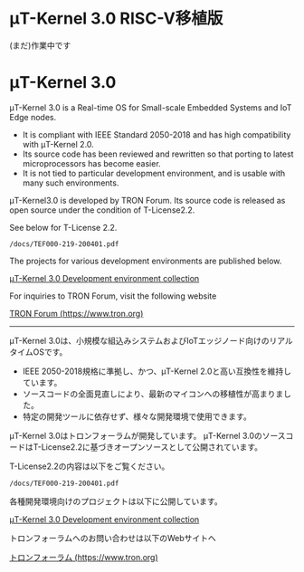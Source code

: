 # μT-Kernel 3.0 RISC-V移植版
(まだ)作業中です
# μT-Kernel 3.0
μT-Kernel 3.0 is a Real-time OS for Small-scale Embedded Systems and IoT Edge nodes.

- It is compliant with IEEE Standard 2050-2018 and has high compatibility with μT-Kernel 2.0.
- Its source code has been reviewed and rewritten so that porting to latest microprocessors has become easier.
- It is not tied to particular development environment, and is usable with many such environments.

μT-Kernel3.0 is developed by TRON Forum.
Its source code is released as open source under the condition of T-License2.2.

See below for T-License 2.2.

	/docs/TEF000-219-200401.pdf

The projects for various development environments are published below.

[μT-Kernel 3.0 Development environment collection](https://github.com/tron-forum/mtk3_devenv)

For inquiries to TRON Forum, visit the following website

[TRON Forum  (https://www.tron.org)](https://www.tron.org)

---
μT-Kernel 3.0は、小規模な組込みシステムおよびIoTエッジノード向けのリアルタイムOSです。

- IEEE 2050-2018規格に準拠し、かつ、μT-Kernel 2.0と高い互換性を維持しています。
- ソースコードの全面見直しにより、最新のマイコンへの移植性が高まりました。
- 特定の開発ツールに依存せず、様々な開発環境で使用できます。

μT-Kernel 3.0はトロンフォーラムが開発しています。
μT-Kernel 3.0のソースコードはT-License2.2に基づきオープンソースとして公開されています。

T-License2.2の内容は以下をご覧ください。

	/docs/TEF000-219-200401.pdf

各種開発環境向けのプロジェクトは以下に公開しています。

[μT-Kernel 3.0 Development environment collection](https://github.com/tron-forum/mtk3_devenv)

トロンフォーラムへのお問い合わせは以下のWebサイトへ

[トロンフォーラム  (https://www.tron.org)](https://www.tron.org)
